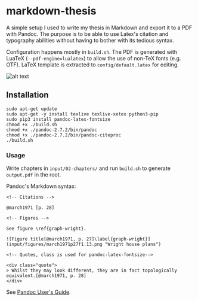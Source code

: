 # markdown-thesis

A simple setup I used to write my thesis in Markdown and export it to a PDF with Pandoc. The purpose is to be able to use Latex's citation and typography abilities without having to bother with its tedious syntax.

Configuration happens mostly in `build.sh`. The PDF is generated with LuaTeX (`--pdf-engine=lualatex`) to allow the use of non-TeX fonts (e.g. OTF). LaTeX template is extracted to `config/default.latex` for editing.

![alt text](https://i.imgur.com/4T1ydpJ.png "output.pfd ")

## Installation

```
sudo apt-get update
sudo apt-get -y install texlive texlive-xetex python3-pip
sudo pip3 install pandoc-latex-fontsize
chmod +x ./build.sh
chmod +x ./pandoc-2.7.2/bin/pandoc
chmod +x ./pandoc-2.7.2/bin/pandoc-citeproc
./build.sh
```

### Usage

Write chapters in `input/02-chapters/` and run `build.sh` to generate `output.pdf` in the root.

Pandoc's Markdown syntax:

```pandoc
<!-- Citations -->

@march1971 [p. 28]

<!-- Figures -->

See figure \ref{graph-wright}.

![Figure title[@march1971, p. 27]\label{graph-wright}](input/figures/march1971p27f1.13.png "Wright house plans")

<!-- Quotes, class is used for pandoc-latex-fontsize-->

<div class="quote">
> Whilst they may look different, they are in fact topologically equivalent.[@march1971, p. 28]
</div>
```
See [Pandoc User's Guide](https://pandoc.org/MANUAL.html).
